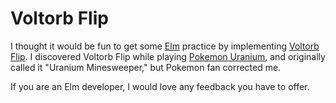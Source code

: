 # Voltorb Flip

I thought it would be fun to get some [Elm](elm-lang.org) practice by implementing
[Voltorb Flip](http://bulbapedia.bulbagarden.net/wiki/Voltorb_Flip).
I discovered Voltorb Flip while playing [Pokemon Uranium](http://www.pokemonuranium.com/),
and originally called it "Uranium Minesweeper," but Pokemon fan corrected me.

If you are an Elm developer, I would love any feedback you have to offer.